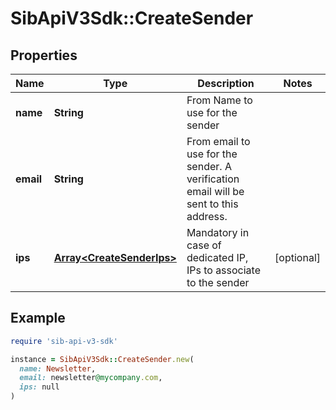 # SibApiV3Sdk::CreateSender

## Properties

| Name | Type | Description | Notes |
| ---- | ---- | ----------- | ----- |
| **name** | **String** | From Name to use for the sender |  |
| **email** | **String** | From email to use for the sender. A verification email will be sent to this address. |  |
| **ips** | [**Array&lt;CreateSenderIps&gt;**](CreateSenderIps.md) | Mandatory in case of dedicated IP, IPs to associate to the sender | [optional] |

## Example

```ruby
require 'sib-api-v3-sdk'

instance = SibApiV3Sdk::CreateSender.new(
  name: Newsletter,
  email: newsletter@mycompany.com,
  ips: null
)
```

